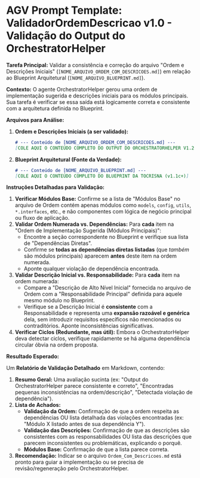 # AGV Prompt Template: ValidadorOrdemDescricao v1.0 - Validação do Output do OrchestratorHelper

**Tarefa Principal:** Validar a consistência e correção do arquivo "Ordem e Descrições Iniciais" (`[NOME_ARQUIVO_ORDEM_COM_DESCRICOES.md]`) em relação ao Blueprint Arquitetural (`[NOME_ARQUIVO_BLUEPRINT.md]`).

**Contexto:** O agente OrchestratorHelper gerou uma ordem de implementação sugerida e descrições iniciais para os módulos principais. Sua tarefa é verificar se essa saída está logicamente correta e consistente com a arquitetura definida no Blueprint.

**Arquivos para Análise:**

1.  **Ordem e Descrições Iniciais (a ser validado):**
    ```markdown
    # --- Conteúdo de [NOME_ARQUIVO_ORDEM_COM_DESCRICOES.md] ---
    [COLE AQUI O CONTEÚDO COMPLETO DO OUTPUT DO ORCHESTRATORHELPER V1.2]
    ```

2.  **Blueprint Arquitetural (Fonte da Verdade):**
    ```markdown
    # --- Conteúdo de [NOME_ARQUIVO_BLUEPRINT.md] ---
    [COLE AQUI O CONTEÚDO COMPLETO DO BLUEPRINT DA TOCRISNA (v1.1c+)]
    ```

**Instruções Detalhadas para Validação:**

1.  **Verificar Módulos Base:** Confirme se a lista de "Módulos Base" no arquivo de Ordem contém apenas módulos como `models`, `config`, `utils`, `*.interfaces`, etc., e não componentes com lógica de negócio principal ou fluxo de aplicação.
2.  **Validar Ordem Numerada vs. Dependências:** Para **cada** item na "Ordem de Implementação Sugerida (Módulos Principais)":
    *   Encontre a seção correspondente no Blueprint e verifique sua lista de "Dependências Diretas".
    *   Confirme se **todas as dependências diretas listadas** (que *também* são módulos principais) aparecem **antes** deste item na ordem numerada.
    *   Aponte qualquer violação de dependência encontrada.
3.  **Validar Descrição Inicial vs. Responsabilidade:** Para **cada** item na ordem numerada:
    *   Compare a "Descrição de Alto Nível Inicial" fornecida no arquivo de Ordem com a "Responsabilidade Principal" definida para aquele mesmo módulo no Blueprint.
    *   Verifique se a Descrição Inicial é **consistente** com a Responsabilidade e representa uma **expansão razoável e genérica** dela, sem introduzir requisitos específicos não mencionados ou contraditórios. Aponte inconsistências significativas.
4.  **Verificar Ciclos (Redundante, mas útil):** Embora o OrchestratorHelper deva detectar ciclos, verifique rapidamente se há alguma dependência circular óbvia na ordem proposta.

**Resultado Esperado:**

Um **Relatório de Validação Detalhado** em Markdown, contendo:

1.  **Resumo Geral:** Uma avaliação sucinta (ex: "Output do OrchestratorHelper parece consistente e correto", "Encontradas pequenas inconsistências na ordem/descrição", "Detectada violação de dependência").
2.  **Lista de Achados:**
    *   **Validação da Ordem:** Confirmação de que a ordem respeita as dependências OU lista detalhada das violações encontradas (ex: "Módulo X listado antes de sua dependência Y").
    *   **Validação das Descrições:** Confirmação de que as descrições são consistentes com as responsabilidades OU lista das descrições que parecem inconsistentes ou problemáticas, explicando o porquê.
    *   **Módulos Base:** Confirmação de que a lista parece correta.
3.  **Recomendação:** Indicar se o arquivo `Ordem_Com_Descricoes.md` está pronto para guiar a implementação ou se precisa de revisão/regeneração pelo OrchestratorHelper.